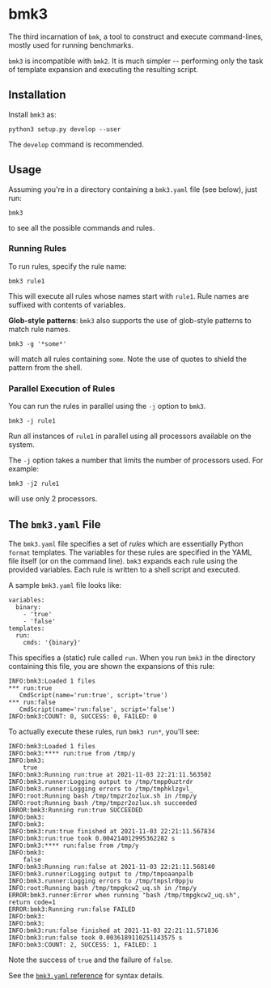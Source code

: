 # bmk3

The third incarnation of `bmk`, a tool to construct and execute
command-lines, mostly used for running benchmarks.

`bmk3` is incompatible with `bmk2`. It is much simpler -- performing
only the task of template expansion and executing the resulting script.

## Installation

Install `bmk3` as:

```
python3 setup.py develop --user
```

The `develop` command is recommended.

## Usage

Assuming you're in a directory containing a `bmk3.yaml` file (see
below), just run:

```
bmk3
```

to see all the possible commands and rules.

### Running Rules

To run rules, specify the rule name:

```
bmk3 rule1
```

This will execute all rules whose names start with `rule1`. Rule names
are suffixed with contents of variables.

**Glob-style patterns**: `bmk3` also supports the use of glob-style patterns to match rule
names.

```
bmk3 -g '*some*'
```

will match all rules containing `some`.  Note the use of quotes to
shield the pattern from the shell.

### Parallel Execution of Rules

You can run the rules in parallel using the `-j` option to `bmk3`.

```
bmk3 -j rule1
```

Run all instances of `rule1` in parallel using all processors
available on the system.

The `-j` option takes a number that limits the number of processors
used. For example:

```
bmk3 -j2 rule1
```

will use only 2 processors.


## The `bmk3.yaml` File

The `bmk3.yaml` file specifies a set of _rules_ which are essentially
Python `format` templates. The variables for these rules are specified
in the YAML file itself (or on the command line). `bmk3` expands each
rule using the provided variables. Each rule is written to a shell
script and executed.

A sample `bmk3.yaml` file looks like:

```
variables:
  binary:
    - 'true'
    - 'false'
templates:
  run:
    cmds: '{binary}'

```

This specifies a (static) rule called `run`. When you run `bmk3` in
the directory containing this file, you are shown the expansions of
this rule:

```
INFO:bmk3:Loaded 1 files
*** run:true
   CmdScript(name='run:true', script='true')
*** run:false
   CmdScript(name='run:false', script='false')
INFO:bmk3:COUNT: 0, SUCCESS: 0, FAILED: 0
```

To actually execute these rules, run `bmk3 run*`, you'll see:

```
INFO:bmk3:Loaded 1 files
INFO:bmk3:**** run:true from /tmp/y
INFO:bmk3:
    true
INFO:bmk3:Running run:true at 2021-11-03 22:21:11.563502
INFO:bmk3.runner:Logging output to /tmp/tmpp0uztrdr
INFO:bmk3.runner:Logging errors to /tmp/tmphklzgvl_
INFO:root:Running bash /tmp/tmpzr2ozlux.sh in /tmp/y
INFO:root:Running bash /tmp/tmpzr2ozlux.sh succeeded
ERROR:bmk3:Running run:true SUCCEEDED
INFO:bmk3:
INFO:bmk3:
INFO:bmk3:run:true finished at 2021-11-03 22:21:11.567834
INFO:bmk3:run:true took 0.004214012995362282 s
INFO:bmk3:**** run:false from /tmp/y
INFO:bmk3:
    false
INFO:bmk3:Running run:false at 2021-11-03 22:21:11.568140
INFO:bmk3.runner:Logging output to /tmp/tmpoaanpalb
INFO:bmk3.runner:Logging errors to /tmp/tmpslr0ppju
INFO:root:Running bash /tmp/tmpgkcw2_uq.sh in /tmp/y
ERROR:bmk3.runner:Error when running "bash /tmp/tmpgkcw2_uq.sh", return code=1
ERROR:bmk3:Running run:false FAILED
INFO:bmk3:
INFO:bmk3:
INFO:bmk3:run:false finished at 2021-11-03 22:21:11.571836
INFO:bmk3:run:false took 0.0036189110251143575 s
INFO:bmk3:COUNT: 2, SUCCESS: 1, FAILED: 1
```

Note the success of `true` and the failure of `false`.

See the [`bmk3.yaml` reference](bmk3yaml-ref.md) for syntax details.
